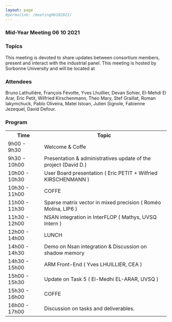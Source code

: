 ```yaml
---
layout: page
#permalink: /meeting06102021/
---
```

### Mid-Year Meeting 06 10 2021

### Topics
This meeting is devoted to share updates between consortium members, present and interact with the industrial panel. 
This meeting is hosted by Sorbonne University and will be located at 

### Attendees
Bruno Lathuilière, François Févotte, Yves Lhuillier, Devan Sohier, El-Mehdi El Arar, Eric Petit, Wilfried Kirschenmann, Theo Mary, Stef Graillat, Roman Iakymchuck, Pablo Oliveira, Matei Istoan, Julien Signole, Fabienne Jezequel, David Defour.

### Program
<table>
<tr>
<th> Time </th>
<th> Topic </th>
</tr>

<tr>
<td>9h00 - 9h30</td>
<td>Welcome & Coffe </td>
</tr>

<tr>
<td>9h30 - 10h00</td>
<td> Presentation & administratives update of the project (David D.) </td>
</tr>

<tr>
<td>10h00 - 10h30</td>
<td> User Board presentation ( Eric PETIT + Wilfried KIRSCHENMANN )</td>
</tr>

<tr>
<td>10h30 - 11h00</td>
<td> COFFE </td>
</tr>

<tr>
<td>11h00 - 11h30</td>
<td> Sparse matrix vector in mixed precision ( Roméo Molina, LIP6 )</td>
</tr>

<tr>
<td>11h30 - 12h00</td>
<td> NSAN integration in InterFLOP ( Mathys, UVSQ Intern )</td>
</tr>

<tr>
<td>12h00 - 14h00</td>
<td> LUNCH </td>
</tr>

<tr>
<td>14h00 - 14h30</td>
<td> Demo on Nsan integration & Discussion on shadow memory </td>
</tr>

<tr>
<td>14h30 - 15h00</td>
<td> ARM Front-End ( Yves LHUILLIER, CEA )</td>
</tr>

<tr>
<td>15h00 - 15h30</td>
<td> Update on Task 5 ( El-Medhi EL-ARAR, UVSQ )</td>
</tr>

<tr>
<td>15h30 - 16h00</td>
<td> COFFE </td>
</tr>

<tr>
<td>16h00 - 17h00</td>
<td> Discussion on tasks and deliverables. </td>
</tr>

</table>

